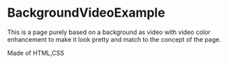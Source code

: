 # BackgroundVideoExample
This is a page purely based on a background as video with video color enhancement to make it look pretty
and match to the concept of the page.


Made of HTML,CSS
